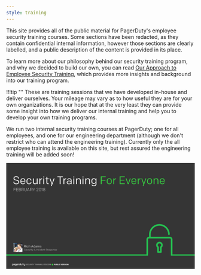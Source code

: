```yaml
---
style: training
---
```


This site provides all of the public material for PagerDuty's employee security training courses. Some sections have been redacted, as they contain confidential internal information, however those sections are clearly labelled, and a public description of the content is provided in its place.

To learn more about our philosophy behind our security training program, and why we decided to build our own, you can read [Our Approach to Employee Security Training](https://www.pagerduty.com/blog/security-training-at-pagerduty), which provides more insights and background into our training program.

!!!tip ""
    These are training sessions that we have developed in-house and deliver ourselves. Your mileage may vary as to how useful they are for your own organizations. It is our hope that at the very least they can provide some insight into how we deliver our internal training and help you to develop your own training programs.

We run two internal security training courses at PagerDuty; one for all employees, and one for our engineering department (although we don't restrict who can attend the engineering training). Currently only the all employee training is available on this site, but rest assured the engineering training will be added soon!

[![Security Training For Everyone](./slides/for_everyone/for_everyone.001.jpeg)](/for_everyone)
<!--[![Security Training For Engineers](./slides/for_engineers/for_engineers.001.jpeg)](/for_engineers)-->
